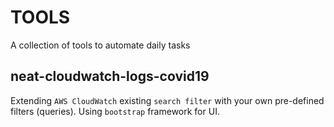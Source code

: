 # TOOLS
A collection of tools to automate daily tasks

## neat-cloudwatch-logs-covid19
Extending `AWS CloudWatch` existing `search filter` with your own pre-defined filters (queries).
Using `bootstrap` framework for UI.
